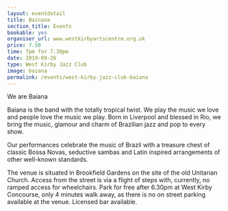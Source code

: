 ```yaml
---
layout: eventdetail
title: Bainana  
section_title: Events
bookable: yes
organiser_url: www.westkirbyartscentre.org.uk
price: 7.50
time: 7pm for 7.30pm
date: 2019-09-26
type: West Kirby Jazz Club
image: baiana
permalink: /events/west-kirby-jazz-club-baiana
---
```


We are Baiana

Baiana is the band with the totally tropical twist. We play the music we love and people love the music we play. Born in Liverpool and blessed in Rio, we bring the music, glamour and charm of Brazilian
jazz and pop to every show.

Our performances celebrate the music of Brazil with a treasure chest of classic Bossa Novas,
seductive sambas and Latin inspired arrangements of other well-known standards.

The venue is situated in Brookfield Gardens on the site of the old Unitarian Church. Access from the street is via a flight of steps with, currently, no ramped access for wheelchairs. Park for free after 6.30pm at West Kirby Concourse, only 4 minutes walk away, as there is no on street parking available at the venue. Licensed bar available.
